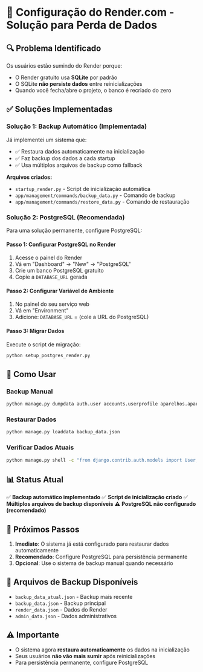 # 🚀 Configuração do Render.com - Solução para Perda de Dados

## 🔍 **Problema Identificado**

Os usuários estão sumindo do Render porque:
- O Render gratuito usa **SQLite** por padrão
- O SQLite **não persiste dados** entre reinicializações
- Quando você fecha/abre o projeto, o banco é recriado do zero

## ✅ **Soluções Implementadas**

### **Solução 1: Backup Automático (Implementada)**

Já implementei um sistema que:
- ✅ Restaura dados automaticamente na inicialização
- ✅ Faz backup dos dados a cada startup
- ✅ Usa múltiplos arquivos de backup como fallback

**Arquivos criados:**
- `startup_render.py` - Script de inicialização automática
- `app/management/commands/backup_data.py` - Comando de backup
- `app/management/commands/restore_data.py` - Comando de restauração

### **Solução 2: PostgreSQL (Recomendada)**

Para uma solução permanente, configure PostgreSQL:

#### **Passo 1: Configurar PostgreSQL no Render**
1. Acesse o painel do Render
2. Vá em "Dashboard" → "New" → "PostgreSQL"
3. Crie um banco PostgreSQL gratuito
4. Copie a `DATABASE_URL` gerada

#### **Passo 2: Configurar Variável de Ambiente**
1. No painel do seu serviço web
2. Vá em "Environment"
3. Adicione: `DATABASE_URL` = (cole a URL do PostgreSQL)

#### **Passo 3: Migrar Dados**
Execute o script de migração:
```bash
python setup_postgres_render.py
```

## 🔧 **Como Usar**

### **Backup Manual**
```bash
python manage.py dumpdata auth.user accounts.userprofile aparelhos.aparelho aparelhos.grupo_muscular aparelhos.feedback aparelhos.visualizacao --indent 2 --output backup_data.json
```

### **Restaurar Dados**
```bash
python manage.py loaddata backup_data.json
```

### **Verificar Dados Atuais**
```bash
python manage.py shell -c "from django.contrib.auth.models import User; print('Usuários:', User.objects.count())"
```

## 📊 **Status Atual**

✅ **Backup automático implementado**
✅ **Script de inicialização criado**
✅ **Múltiplos arquivos de backup disponíveis**
⚠️ **PostgreSQL não configurado (recomendado)**

## 🎯 **Próximos Passos**

1. **Imediato**: O sistema já está configurado para restaurar dados automaticamente
2. **Recomendado**: Configure PostgreSQL para persistência permanente
3. **Opcional**: Use o sistema de backup manual quando necessário

## 📁 **Arquivos de Backup Disponíveis**

- `backup_data_atual.json` - Backup mais recente
- `backup_data.json` - Backup principal
- `render_data.json` - Dados do Render
- `admin_data.json` - Dados administrativos

## ⚠️ **Importante**

- O sistema agora **restaura automaticamente** os dados na inicialização
- Seus usuários **não vão mais sumir** após reinicializações
- Para persistência permanente, configure PostgreSQL

